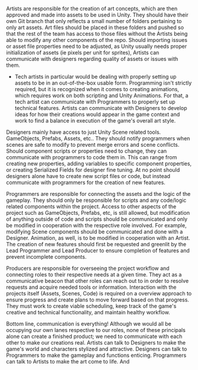 Artists are responsible for the creation of art concepts, which are then approved and made into assets to be used in Unity. They should have their own Git branch that only reflects a small number of folders pertaining to only art assets. Art files should be placed in these folders and pushed so that the rest of the team has access to those files without the Artists being able to modify any other components of the repo. Should importing issues or asset file properties need to be adjusted, as Unity usually needs proper initialization of assets (ie pixels per unit for sprites), Artists can communicate with designers regarding quality of assets or issues with them.
- Tech artists in particular would be dealing with properly setting up assets to be in an out-of-the-box usable form. Programming isn't strictly required, but it is recognized when it comes to creating animations, which requires work on both scripting and Unity Animations. For that, a tech artist can communicate with Programmers to properly set up technical features.
Artists can communicate with Designers to develop ideas for how their creations would appear in the game context and work to find a balance in execution of the game's overall art style.

Designers mainly have access to just Unity Scene related tools. GameObjects, Prefabs, Assets, etc.. They should notify programmers when scenes are safe to modify to prevent merge errors and scene conflicts. Should component scripts or properties need to change, they can communicate with programmers to code them in. This can range from creating new properties, adding variables to specific component properties, or creating Serialized Fields for designer fine tuning. At no point should designers alone have to create new script files or code, but instead communicate with programmers for the creation of new features.

Programmers are responsible for connecting the assets and the logic of the gameplay. They should only be responsible for scripts and any code/logic related components within the project. Access to other aspects of the project such as GameObjects, Prefabs, etc, is still allowed, but modification of anything outside of code and scripts should be communicated and only be modified in cooperation with the respective role involved. For example, modifying Scene components should be communicated and done with a Designer. Animation, as well, is to be modified in cooperation with an Artist. The creation of new features should first be requested and greenlit by the Lead Programmer and Lead Producer to ensure completion of features and prevent incomplete components.

Producers are responsible for overseeing the project workflow and connecting roles to their respective needs at a given time. They act as a communicative beacon that other roles can reach out to in order to resolve requests and acquire needed tools or information. Interaction with the projects itself (Assets, Scenes, Code) is required on a overview approach to ensure progress and create plans to move forward based on that progress. They must work to create viable scheduling, keep track of the game's creative and technical functionality, and maintain healthy workflow.

Bottom line, communication is everything! Although we would all be occupying our own lanes respective to our roles, none of these principals alone can create a finished product; we need to communicate with each other to make our creations real.
Artists can talk to Designers to make the game's world and characters stylized and attractive.
Designers can talk to Programmers to make the gameplay and functions enticing.
Programmers can talk to Artists to make the art come to life.
And 